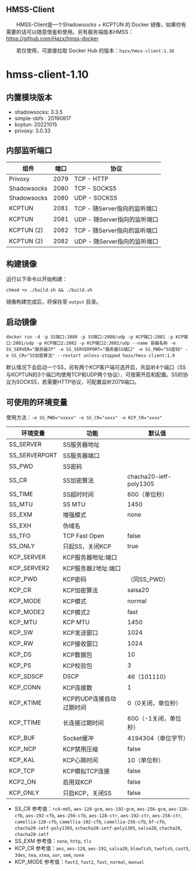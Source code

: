 ﻿## HMSS-Client

　　HMSS-Client是一个Shadowsocks + KCPTUN 的 Docker 镜像，如果你有需要的话可以随意借鉴和使用。另有服务端版本HMSS：https://github.com/Hazx/hmss-docker

　　若仅使用，可直接拉取 Docker Hub 的版本：`hazx/hmss-client:1.10`

# hmss-client-1.10

## 内置模块版本

- shadowsocks: 3.3.5
- simple-obfs : 20190817
- kcptun: 20221015
- privoxy: 3.0.33


## 内部监听端口

组件 | 端口 | 协议
---|---|---
Privoxy | 2079 | TCP - HTTP
Shadowsocks | 2080 | TCP - SOCKS5
Shadowsocks | 2080 | UDP - SOCKS5
KCPTUN | 2081 | TCP - 随Server指向的监听端口
KCPTUN | 2081 | UDP - 随Server指向的监听端口
KCPTUN (2) | 2082 | TCP - 随Server指向的监听端口
KCPTUN (2) | 2082 | UDP - 随Server指向的监听端口


## 构建镜像

运行以下命令以开始构建：

```
chmod +x ./build.sh && ./build.sh
```

镜像构建完成后，将保存至 `output` 目录。


## 启动镜像
```shell
docker run -d -p SS端口:2080 -p SS端口:2080/udp -p KCP端口:2081 -p KCP端口:2081/udp -p KCP端口2:2082 -p KCP端口2:2082/udp --name 容器名称 -e SS_SERVER="服务器IP" -e SS_SERVERPORT="服务器SS端口" -e SS_PWD="SS密码" -e SS_CR="SS加密算法" --restart unless-stopped hazx/hmss-client:1.9
```
默认情况下会启动一个SS，另有两个KCP客户端可选开启，共监听4个端口（SS与KCPTUN的3个端口均使用TCP和UDP两个协议），可按需开启和配置。SS的协议为SOCKS5，若需要HTTP协议，可配置监听2079端口。


## 可使用的环境变量

使用方法：`-e SS_PWD="xxxxx" -e SS_CR="xxxx" -e KCP_CR="xxxx"`

环境变量 | 功能 | 默认值
---|---|---
SS_SERVER | SS服务器地址
SS_SERVERPORT | SS服务器端口
SS_PWD | SS密码
SS_CR | SS加密算法 | chacha20-ietf-poly1305
SS_TIME | SS超时时间 | 600（单位秒）
SS_MTU | SS MTU | 1450
SS_EXM | 增强模式 | none
SS_EXH | 伪域名 | 
SS_TFO | TCP Fast Open | false
SS_ONLY | 只起SS，关闭KCP | true
KCP_SERVER | KCP服务器地址:端口
KCP_SERVER2 | KCP服务器2地址:端口
KCP_PWD | KCP密码 | （同SS_PWD）
KCP_CR | KCP加密算法 | salsa20
KCP_MODE | KCP模式 | normal
KCP_MODE2 | KCP模式2 | fast
KCP_MTU | KCP MTU| 1450
KCP_SW | KCP发送窗口 | 1024
KCP_RW | KCP接收窗口 | 1024
KCP_DS | KCP数据包 | 10
KCP_PS | KCP校验包 | 3
KCP_SDSCP | DSCP | 46（101110）
KCP_CONN | KCP连接数 | 1
KCP_KTIME | KCP的UDP连接自动过期时间 | 0（0关闭，单位秒）
KCP_TTIME | 长连接过期时间 | 600（-1关闭，单位秒）
KCP_BUF | Socket缓冲 | 4194304（单位字节）
KCP_NCP | KCP禁用压缩 | false
KCP_KAL | KCP心跳时间 | 10（单位秒）
KCP_TCP | KCP模拟TCP连接 | false
KCP2_ON | 启用双KCP | false
KCP_ONLY | 只启KCP，关闭SS | false

- SS_CR 参考值：`rc4-md5`, `aes-128-gcm`, `aes-192-gcm`, `aes-256-gcm`, `aes-128-cfb`, `aes-192-cfb`, `aes-256-cfb`, `aes-128-ctr`, `aes-192-ctr`, `aes-256-ctr`, `camellia-128-cfb`, `camellia-192-cfb`, `camellia-256-cfb`, `bf-cfb`, `chacha20-ietf-poly1305`, `xchacha20-ietf-poly1305`, `salsa20`, `chacha20`, `chacha20-ietf`
- SS_EXM 参考值：`none`, `http`, `tls`
- KCP_CR 参考值：`aes`, `aes-128`, `aes-192`, `salsa20`, `blowfish`, `twofish`, `cast5`, `3des`, `tea`, `xtea`, `xor`, `sm4`, `none`
- KCP_MODE 参考值：`fast3`, `fast2`, `fast`, `normal`, `manual`